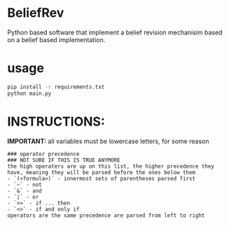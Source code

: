 # BeliefRev
Python based software that implement a belief revision mechanisim based on a belief based implementation.
# usage
```bash
pip install -r requirements.txt
python main.py
```
# INSTRUCTIONS:
__IMPORTANT:__ all variables must be lowercase letters, for some reason
```
### operator precedence
### NOT SURE IF THIS IS TRUE ANYMORE
the high operaters are up on this list, the higher precedence they have, meaning they will be parsed before the ones below them
- `(<formula>)` - innermost sets of parentheses parsed first
- `~` - not
- `&` - and
- `|` - or
- `>>` - if ... then
- `<>` - if and only if
operators are the same precedence are parsed from left to right
